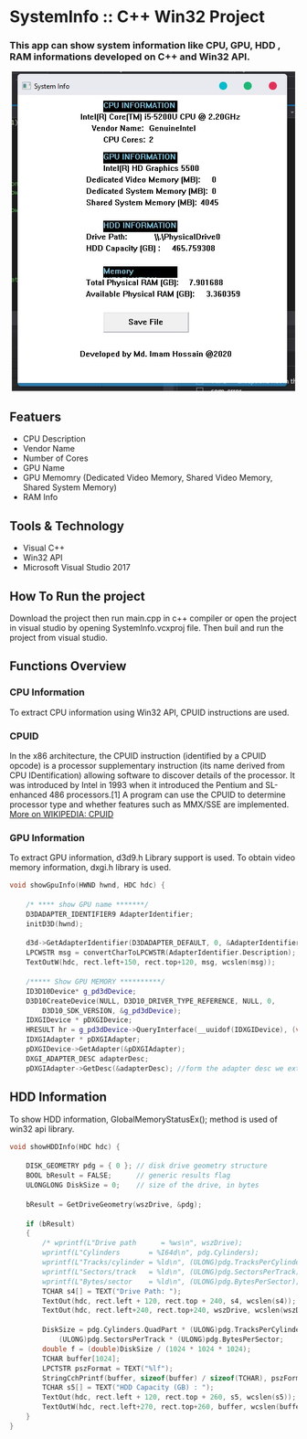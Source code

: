 # SystemInfo :: C++ Win32 Project
### This app can show system information like CPU, GPU, HDD , RAM informations developed on C++ and Win32 API.
<p align = "center">
<img src="https://github.com/Santho07/System-Information-Project/blob/master/System%20Info.jpg" width="496" height="559">
<p/>

## Featuers 

- CPU Description 
- Vendor Name 
- Number of Cores
- GPU Name 
- GPU Memomry (Dedicated Video Memory, Shared Video Memory, Shared System Memory)
- RAM Info

## Tools & Technology
- Visual C++
- Win32 API
- Microsoft Visual Studio 2017

## How To Run the project
Download the project then run main.cpp in c++ compiler or open the project in visual studio by opening SystemInfo.vcxproj file.
Then buil and run the project from visual studio.

## Functions Overview 
### CPU Information
To extract CPU information using Win32 API, CPUID instructions are used. 
### CPUID
In the x86 architecture, the CPUID instruction (identified by a CPUID opcode) is a processor supplementary instruction (its name derived from CPU IDentification) allowing software to discover details of the processor. It was introduced by Intel in 1993 when it introduced the Pentium and SL-enhanced 486 processors.[1]
A program can use the CPUID to determine processor type and whether features such as MMX/SSE are implemented.
[More on WIKIPEDIA: CPUID](https://en.wikipedia.org/wiki/CPUID)

### GPU Information
To extract GPU information, d3d9.h Library support is used. To obtain video memory information, dxgi.h library is used.
```C++
void showGpuInfo(HWND hwnd, HDC hdc) {

	/* **** show GPU name *******/
	D3DADAPTER_IDENTIFIER9 AdapterIdentifier;
	initD3D(hwnd);

	d3d->GetAdapterIdentifier(D3DADAPTER_DEFAULT, 0, &AdapterIdentifier);
	LPCWSTR msg = convertCharToLPCWSTR(AdapterIdentifier.Description);
	TextOutW(hdc, rect.left+150, rect.top+120, msg, wcslen(msg));

	/***** Show GPU MEMORY **********/
	ID3D10Device* g_pd3dDevice;
	D3D10CreateDevice(NULL, D3D10_DRIVER_TYPE_REFERENCE, NULL, 0,
		D3D10_SDK_VERSION, &g_pd3dDevice);
	IDXGIDevice * pDXGIDevice;
	HRESULT hr = g_pd3dDevice->QueryInterface(__uuidof(IDXGIDevice), (void **)&pDXGIDevice);
	IDXGIAdapter * pDXGIAdapter;
	pDXGIDevice->GetAdapter(&pDXGIAdapter);
	DXGI_ADAPTER_DESC adapterDesc;
	pDXGIAdapter->GetDesc(&adapterDesc); //form the adapter desc we extract memory information
  ```

## HDD Information
To show HDD information, GlobalMemoryStatusEx(); method is used of win32 api library.
```C++ 
void showHDDInfo(HDC hdc) {

	DISK_GEOMETRY pdg = { 0 }; // disk drive geometry structure
	BOOL bResult = FALSE;      // generic results flag
	ULONGLONG DiskSize = 0;    // size of the drive, in bytes

	bResult = GetDriveGeometry(wszDrive, &pdg);

	if (bResult)
	{
		/* wprintf(L"Drive path      = %ws\n", wszDrive);
		wprintf(L"Cylinders       = %I64d\n", pdg.Cylinders);
		wprintf(L"Tracks/cylinder = %ld\n", (ULONG)pdg.TracksPerCylinder);
		wprintf(L"Sectors/track   = %ld\n", (ULONG)pdg.SectorsPerTrack);
		wprintf(L"Bytes/sector    = %ld\n", (ULONG)pdg.BytesPerSector); */
		TCHAR s4[] = TEXT("Drive Path: ");
		TextOut(hdc, rect.left + 120, rect.top + 240, s4, wcslen(s4));
		TextOut(hdc, rect.left+240, rect.top+240, wszDrive, wcslen(wszDrive));

		DiskSize = pdg.Cylinders.QuadPart * (ULONG)pdg.TracksPerCylinder *
			(ULONG)pdg.SectorsPerTrack * (ULONG)pdg.BytesPerSector;
		double f = (double)DiskSize / (1024 * 1024 * 1024); 
		TCHAR buffer[1024];
		LPCTSTR pszFormat = TEXT("%lf");
		StringCchPrintf(buffer, sizeof(buffer) / sizeof(TCHAR), pszFormat, f);
		TCHAR s5[] = TEXT("HDD Capacity (GB) : ");
		TextOut(hdc, rect.left + 120, rect.top + 260, s5, wcslen(s5));
		TextOutW(hdc, rect.left+270, rect.top+260, buffer, wcslen(buffer));
	}
}
```
